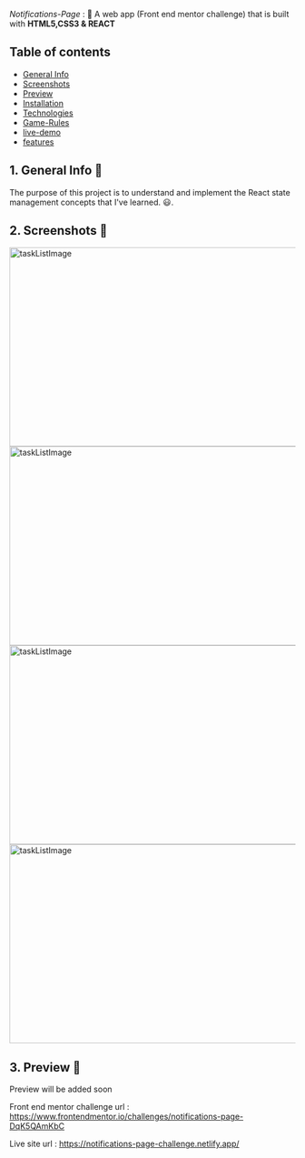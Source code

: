 *Notifications-Page* : :jack_o_lantern:
A web app (Front end mentor challenge) that is built with **HTML5,CSS3 & REACT**  

## Table of contents
- [General Info](#generalInfo)
- [Screenshots](#screenshots)
- [Preview](#preview)
- [Installation](#Installation)
- [Technologies](#Tech)
- [Game-Rules](#gameRules)
- [live-demo](#live-demo)
- [features](#features)

<a name = "generalInfo"> </a>
## 1. General Info 📝
The purpose of this project is to understand and implement the React state management concepts that I've learned. :smiley:.

<a name = "screenshots"> </a>
## 2. Screenshots 📸
<img src = "images/a.png" alt = "taskListImage" height = 350 width = 750>
<img src = "images/b.png" alt = "taskListImage" height = 350 width = 750>
<img src = "images/c.png" alt = "taskListImage" height = 350 width = 750>
<img src = "images/d.png" alt = "taskListImage" height = 350 width = 750>

<a name = "preview"> </a>
## 3. Preview 🎥
Preview will be added soon

Front end mentor challenge url : https://www.frontendmentor.io/challenges/notifications-page-DqK5QAmKbC

Live site url : https://notifications-page-challenge.netlify.app/
